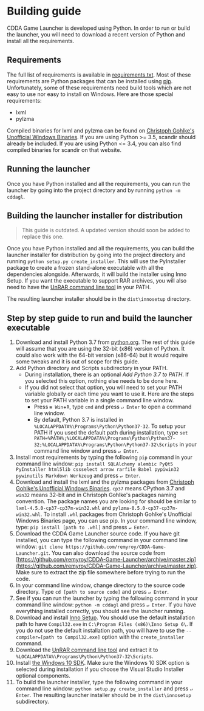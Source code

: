 # Building guide

CDDA Game Launcher is developed using Python. In order to run or build the launcher, you will need to download a recent version of Python and install all the requirements.

## Requirements

The full list of requirements is available in [requirements.txt](requirements.txt). Most of these requirements are Python packages that can be installed using [pip](https://en.wikipedia.org/wiki/Pip_%28package_manager%29). Unfortunately, some of these requirements need build tools which are not easy to use nor easy to install on Windows. Here are those special requirements:

* lxml
* pylzma

Compiled binaries for lxml and pylzma can be found on [Christoph Gohlke's Unofficial Windows Binaries](http://www.lfd.uci.edu/~gohlke/pythonlibs/). If you are using Python >= 3.5, scandir should already be included. If you are using Python <= 3.4, you can also find compiled binaries for scandir on that website.

## Running the launcher

Once you have Python installed and all the requirements, you can run the launcher by going into the project directory and by running `python -m cddagl`.

## Building the launcher installer for distribution

> This guide is outdated. A updated version should soon be added to replace this one.

Once you have Python installed and all the requirements, you can build the launcher installer for distribution by going into the project directory and running `python setup.py create_installer`. This will use the PyInstaller package to create a frozen stand-alone executable with all the dependencies alongside. Afterwards, it will build the installer using Inno Setup. If you want the executable to support RAR archives, you will also need to have the [UnRAR command line tool](http://www.rarlab.com/rar_add.htm) in your PATH.

The resulting launcher installer should be in the `dist\innosetup` directory.

## Step by step guide to run and build the launcher executable

1. Download and install Python 3.7 from [python.org](https://www.python.org/downloads/release/python-377/). The rest of this guide will assume that you are using the 32-bit (x86) version of Python. It could also work with the 64-bit version (x86-64) but it would require some tweaks and it is out of scope for this guide.
2. Add Python directory and Scripts subdirectory in your PATH.
    * During installation, there is an optional *Add Python 3.7 to PATH*. If you selected this option, nothing else needs to be done here.
    * If you did not select that option, you will need to set your PATH variable globally or each time you want to use it. Here are the steps to set your PATH variable in a single command line window.
        * Press `⊞ Win`+`R`, type `cmd` and press `↵ Enter` to open a command line window.
        * By default, Python 3.7 is installed in `%LOCALAPPDATA%\Programs\Python\Python37-32`. To setup your PATH if you used the default path during installation, type `set PATH=%PATH%;%LOCALAPPDATA%\Programs\Python\Python37-32;%LOCALAPPDATA%\Programs\Python\Python37-32\Scripts` in your command line window and press `↵ Enter`.
3. Install most requirements by typing the following `pip` command in your command line window: `pip install SQLAlchemy alembic PyQt5 PyInstaller html5lib cssselect arrow rarfile Babel pypiwin32 pywinutils Markdown Werkzeug` and press `↵ Enter`.
4. Download and install the lxml and the pylzma packages from [Christoph Gohlke's Unofficial Windows Binaries](http://www.lfd.uci.edu/~gohlke/pythonlibs/). `cp37` means CPython 3.7 and `win32` means 32-bit and in Christoph Gohlke's packages naming convention. The package names you are looking for should be similar to `lxml-4.5.0-cp37-cp37m-win32.whl` and `pylzma-0.5.0-cp37-cp37m-win32.whl`. To install `.whl` packages from Christoph Gohlke's Unofficial Windows Binaries page, you can use pip. In your command line window, type: `pip install [path to .whl]` and press `↵ Enter`.
5. Download the CDDA Game Launcher source code. If you have git installed, you can type the following command in your command line window: `git clone https://github.com/remyroy/CDDA-Game-Launcher.git`. You can also download the source code from [https://github.com/remyroy/CDDA-Game-Launcher/archive/master.zip](https://github.com/remyroy/CDDA-Game-Launcher/archive/master.zip). Make sure to extract the zip file somewhere before trying to run the code.
6. In your command line window, change directory to the source code directory. Type `cd [path to source code]` and press `↵ Enter`.
7. See if you can run the launcher by typing the following command in your command line window: `python -m cddagl` and press `↵ Enter`. If you have everything installed correctly, you should see the launcher running.
8. Download and install [Inno Setup](http://www.jrsoftware.org/isinfo.php). You should use the default installation path to have `Compil32.exe` in `C:\Program Files (x86)\Inno Setup 6\`. If you do not use the default installation path, you will have to use the `--compiler=[path to Compil32.exe]` option with the `create_installer` command.
9. Download the [UnRAR command line tool](http://www.rarlab.com/rar/unrarw32.exe) and extract it to `%LOCALAPPDATA%\Programs\Python\Python37-32\Scripts`.
10. Install [the Windows 10 SDK](https://developer.microsoft.com/en-US/windows/downloads/windows-10-sdk). Make sure the Windows 10 SDK option is selected during installation if you choose the Visual Studio Installer optional components.
11. To build the launcher installer, type the following command in your command line window: `python setup.py create_installer` and press `↵ Enter`. The resulting launcher installer should be in the `dist\innosetup` subdirectory.
